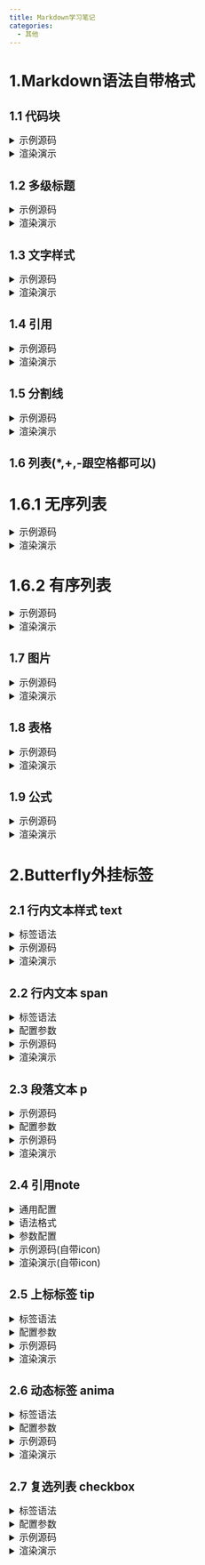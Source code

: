 ```yaml
---
title: Markdown学习笔记
categories:
  - 其他
---
```

# 1.Markdown语法自带格式
## 1.1 代码块

<details>
<summary style="font-size: larger;">示例源码</summary>

```shell
# VSCode终端
hexo clean; hexo s
hexo clean; hexo g; hexo d
git add .; git commit -m "npm publish"; npm version patch; 
git push

# Cmder终端
hexo clean && hexo s
hexo clean && hexo g && hexo d
git add . && git commit -m "npm publish" && npm version patch
git push
```

</details>


<details>
<summary style="font-size: larger;">渲染演示</summary>


```shell

VSCode终端
hexo clean; hexo s
hexo clean; hexo g; hexo d
git add .; git commit -m "npm publish"; npm version patch;
git push

Cmder终端
hexo clean && hexo s
hexo clean && hexo g && hexo d
git add . && git commit -m "npm publish" && npm version patch
git push
```
</details>

## 1.2 多级标题

<details>
<summary style="font-size: larger;">示例源码</summary>

```shell
# H1
## H2
### H3
#### H4
##### H5
###### H6
```

</details>


<details>
<summary style="font-size: larger;">渲染演示</summary>


见本文章标题

</details>

## 1.3 文字样式

<details>
<summary style="font-size: larger;">示例源码</summary>

```shell
<u>下划线演示</u>

文字**加粗**演示

文字*斜体*演示

文本`高亮`演示

文本~~删除~~线演示

<font size = 5>5号字</font>
<font face="黑体">黑体</font>
<font color=blue>蓝色</font>

<table><tr><td bgcolor=MistyRose>这里的背景色是：MistyRosen，此处输入任意想输入的内容</td></tr></table>
```

</details>


<details>
<summary style="font-size: larger;">渲染演示</summary>

<u>下划线演示</u>

文字**加粗**演示

文字*斜体*演示

文本`高亮`演示

文本~~删除~~线演示

<font size = 5>5号字</font>
<font face="黑体">黑体</font>
<font color=blue>蓝色</font>

<table><tr><td bgcolor=MistyRose>这里的背景色是：MistyRosen，此处输入任意想输入的内容</td></tr></table>

</details>

## 1.4 引用

<details>
<summary style="font-size: larger;">示例源码</summary>

```shell

>  Java
> 二级引用演示
> MySQL
> >外键
> >
> >事务
> >
> >**行级锁**(引用内部一样可以用格式)
> 
> ....

```

</details>


<details>
<summary style="font-size: larger;">渲染演示</summary>

>  Java
> 二级引用演示
> MySQL
> >外键
> >
> >事务
> >
> >**行级锁**(引用内部一样可以用格式)
> 
> ....

</details>

## 1.5 分割线

<details>
<summary style="font-size: larger;">示例源码</summary>

```shell

---
***

```

</details>


<details>
<summary style="font-size: larger;">渲染演示</summary>

---
***

</details>

## 1.6 列表(*,+,-跟空格都可以)
# 1.6.1 无序列表
<details>
<summary style="font-size: larger;">示例源码</summary>

```shell

* Java
* Python
* ...

+ Java
+ Python
+ ...

- Java
- Python
- ...

```

</details>


<details>
<summary style="font-size: larger;">渲染演示</summary>

* Java
* Python
* ...

+ Java
+ Python
+ ...

- Java
- Python
- ...

</details>

# 1.6.2 有序列表

<details>
<summary style="font-size: larger;">示例源码</summary>

```shell

# 注意后面有空格
1. 
2. 
3. 
4. 

```

</details>


<details>
<summary style="font-size: larger;">渲染演示</summary>

# 注意后面有空格
1. 
2. 
3. 
4. 

</details>

## 1.7 图片

<details>
<summary style="font-size: larger;">示例源码</summary>

```shell

# 本地图片
<img src="/assets/pusheencode.webp" alt="示例图片" style="zoom:50%;" />
# 在线图片
![code](https://cdn.jsdelivr.net/gh/fomalhaut1998/markdown_pic/img/code.png)

```

</details>


<details>
<summary style="font-size: larger;">渲染演示</summary>

# 本地图片
<img src="/assets/pusheencode.webp" alt="示例图片" style="zoom:50%;" />
# 在线图片
![code](https://cdn.jsdelivr.net/gh/fomalhaut1998/markdown_pic/img/code.png)

</details>

## 1.8 表格

<details>
<summary style="font-size: larger;">示例源码</summary>

```shell

| 项目标号 | 资金     | 备注 |
| -------- | -------- | ---- |
| 1        | 100，000 | 无   |
| 2        | 200，000 | 无   |
| 3        | 300,600  | 重要 |

```

</details>


<details>
<summary style="font-size: larger;">渲染演示</summary>

| 项目标号 | 资金     | 备注 |
| -------- | -------- | ---- |
| 1        | 100，000 | 无   |
| 2        | 200，000 | 无   |
| 3        | 300,600  | 重要 |

</details>

## 1.9 公式

<details>
<summary style="font-size: larger;">示例源码</summary>

```shell

$$
\Gamma(z)=\int_0^\infty t^{z-1}e^{-t}dt.
$$

```

</details>


<details>
<summary style="font-size: larger;">渲染演示</summary>

$$
\Gamma(z)=\int_0^\infty t^{z-1}e^{-t}dt.
$$

</details>

# 2.Butterfly外挂标签
## 2.1 行内文本样式 text

<details>
<summary style="font-size: larger;">标签语法</summary>

```shell

{% u 文本内容 %}
{% emp 文本内容 %}
{% wavy 文本内容 %}
{% del 文本内容 %}
{% kbd 文本内容 %}
{% psw 文本内容 %}

```

</details>

<details>
<summary style="font-size: larger;">示例源码</summary>

```shell

1. 带 {% u 下划线 %} 的文本
2. 带 {% emp 着重号 %} 的文本
3. 带 {% wavy 波浪线 %} 的文本
4. 带 {% del 删除线 %} 的文本
5. 键盘样式的文本 {% kbd command %} + {% kbd D %}
6. 密码样式的文本：{% psw 这里没有验证码 %}

```

</details>


<details>
<summary style="font-size: larger;">渲染演示</summary>

1. 带 {% u 下划线 %} 的文本
2. 带 {% emp 着重号 %} 的文本
3. 带 {% wavy 波浪线 %} 的文本
4. 带 {% del 删除线 %} 的文本
5. 键盘样式的文本 {% kbd command %} + {% kbd D %}
6. 密码样式的文本：{% psw 这里没有验证码 %}

</details>

## 2.2 行内文本 span

<details>
<summary style="font-size: larger;">标签语法</summary>

```shell

{% p 样式参数(参数以空格划分), 文本内容 %}

```

</details>

<details>
<summary style="font-size: larger;">配置参数</summary>



1.字体: logo, code
2.颜色: red,yellow,green,cyan,blue,gray
3.大小: small, h4, h3, h2, h1, large, huge, ultra
4.对齐方向: left, center, right




</details>

<details>
<summary style="font-size: larger;">示例源码</summary>

```shell

- 彩色文字
在一段话中方便插入各种颜色的标签，包括：{% span red, 红色 %}、{% span yellow, 黄色 %}、{% span green, 绿色 %}、{% span cyan, 青色 %}、{% span blue, 蓝色 %}、{% span gray, 灰色 %}。
- 超大号文字
文档「开始」页面中的标题部分就是超大号文字。
{% span center logo large, Volantis %}
{% span center small, A Wonderful Theme for Hexo %}

```

</details>

<details>
<summary style="font-size: larger;">渲染演示</summary>


- 彩色文字
在一段话中方便插入各种颜色的标签，包括：{% span red, 红色 %}、{% span yellow, 黄色 %}、{% span green, 绿色 %}、{% span cyan, 青色 %}、{% span blue, 蓝色 %}、{% span gray, 灰色 %}。
- 超大号文字
文档「开始」页面中的标题部分就是超大号文字。
{% span center logo large, Volantis %}
{% span center small, A Wonderful Theme for Hexo %}


</details>


## 2.3 段落文本 p

<details>
<summary style="font-size: larger;">示例源码</summary>

```shell

{% p 样式参数(参数以空格划分), 文本内容 %}

```

</details>

<details>
<summary style="font-size: larger;">配置参数</summary>

1.字体: logo, code
2.颜色: red,yellow,green,cyan,blue,gray
3.大小: small, h4, h3, h2, h1, large, huge, ultra
4.对齐方向: left, center, right

</details>


<details>
<summary style="font-size: larger;">示例源码</summary>

```shell

- 彩色文字
在一段话中方便插入各种颜色的标签，包括：{% p red, 红色 %}、{% p yellow, 黄色 %}、{% p green, 绿色 %}、{% p cyan, 青色 %}、{% p blue, 蓝色 %}、{% p gray, 灰色 %}。
- 超大号文字
文档「开始」页面中的标题部分就是超大号文字。
{% p center logo large, Volantis %}
{% p center small, A Wonderful Theme for Hexo %}

```

</details>


<details>
<summary style="font-size: larger;">渲染演示</summary>

- 彩色文字
在一段话中方便插入各种颜色的标签，包括：{% p red, 红色 %}、{% p yellow, 黄色 %}、{% p green, 绿色 %}、{% p cyan, 青色 %}、{% p blue, 蓝色 %}、{% p gray, 灰色 %}。
- 超大号文字
文档「开始」页面中的标题部分就是超大号文字。
{% p center logo large, Volantis %}
{% p center small, A Wonderful Theme for Hexo %}

</details>

## 2.4 引用note

<details>
<summary style="font-size: larger;">通用配置</summary>

```shell

note:
  # Note tag style values:
  #  - simple    bs-callout old alert style. Default.
  #  - modern    bs-callout new (v2-v3) alert style.
  #  - flat      flat callout style with background, like on Mozilla or StackOverflow.
  #  - disabled  disable all CSS styles import of note tag.
  style: simple
  icons: false
  border_radius: 3
  # Offset lighter of background in % for modern and flat styles (modern: -12 | 12; flat: -18 | 6).
  # Offset also applied to label tag variables. This option can work with disabled note tag.
  light_bg_offset: 0

```

</details>

<details>
<summary style="font-size: larger;">语法格式</summary>

```shell

# 自带icon
{% note [class] [no-icon] [style] %}
Any content (support inline tags too.io).
{% endnote %}
# 外部icon
{% note [color] [icon] [style] %}
Any content (support inline tags too.io).
{% endnote %}

```

</details>

<details>
<summary style="font-size: larger;">参数配置</summary>

1.自带icon

| 参数      | 用法     |
| --------  | -------- |
| class     |【可选】标识，不同的标识有不同的配色 （ default / primary / success / info / warning / danger ） |
| no-icon   | 【可选】不显示 icon|
| style     | 【可选】可以覆盖配置中的 style （simple/modern/flat/disabled）  |


2.外部icon

| 参数      | 用法     |
| --------  | -------- |
| class     | 【可选】标识，不同的标识有不同的配色 （ default / blue / pink / red / purple / orange / green ）） |
| no-icon   | 【可选】可配置自定义 icon (只支持 fontawesome 图标, 也可以配置 no-icon )|
| style     | 【可选】可以覆盖配置中的 style （simple/modern/flat/disabled）  |






</details>

<details>
<summary style="font-size: larger;">示例源码(自带icon)</summary>
1.simple样式

```shell

{% note simple %}默认 提示块标签{% endnote %}

{% note default simple %}default 提示块标签{% endnote %}

{% note primary simple %}primary 提示块标签{% endnote %}

{% note success simple %}success 提示块标签{% endnote %}

{% note info simple %}info 提示块标签{% endnote %}

{% note warning simple %}warning 提示块标签{% endnote %}

{% note danger simple %}danger 提示块标签{% endnote %}

```
2.modern样式

```shell
{% note modern %}默认 提示块标签{% endnote %}

{% note default modern %}default 提示块标签{% endnote %}

{% note primary modern %}primary 提示块标签{% endnote %}

{% note success modern %}success 提示块标签{% endnote %}

{% note info modern %}info 提示块标签{% endnote %}

{% note warning modern %}warning 提示块标签{% endnote %}

{% note danger modern %}danger 提示块标签{% endnote %}

```
3.flat样式

```shell
{% note flat %}默认 提示块标签{% endnote %}

{% note default flat %}default 提示块标签{% endnote %}

{% note primary flat %}primary 提示块标签{% endnote %}

{% note success flat %}success 提示块标签{% endnote %}

{% note info flat %}info 提示块标签{% endnote %}

{% note warning flat %}warning 提示块标签{% endnote %}

{% note danger flat %}danger 提示块标签{% endnote %}

```
4.disabled样式

```shell
{% note disabled %}默认 提示块标签{% endnote %}

{% note default disabled %}default 提示块标签{% endnote %}

{% note primary disabled %}primary 提示块标签{% endnote %}

{% note success disabled %}success 提示块标签{% endnote %}

{% note info disabled %}info 提示块标签{% endnote %}

{% note warning disabled %}warning 提示块标签{% endnote %}

{% note danger disabled %}danger 提示块标签{% endnote %}

```
5.no-icon样式

```shell
{% note no-icon %}默认 提示块标签{% endnote %}

{% note default no-icon %}default 提示块标签{% endnote %}

{% note primary no-icon %}primary 提示块标签{% endnote %}

{% note success no-icon %}success 提示块标签{% endnote %}

{% note info no-icon %}info 提示块标签{% endnote %}

{% note warning no-icon %}warning 提示块标签{% endnote %}

{% note danger no-icon %}danger 提示块标签{% endnote %}

```


</details>


<details>
<summary style="font-size: larger;">渲染演示(自带icon)</summary>

1.simple样式

{% note simple %}默认 提示块标签{% endnote %}

{% note default simple %}default 提示块标签{% endnote %}

{% note primary simple %}primary 提示块标签{% endnote %}

{% note success simple %}success 提示块标签{% endnote %}

{% note info simple %}info 提示块标签{% endnote %}

{% note warning simple %}warning 提示块标签{% endnote %}

{% note danger simple %}danger 提示块标签{% endnote %}

2.modern样式

{% note modern %}默认 提示块标签{% endnote %}

{% note default modern %}default 提示块标签{% endnote %}

{% note primary modern %}primary 提示块标签{% endnote %}

{% note success modern %}success 提示块标签{% endnote %}

{% note info modern %}info 提示块标签{% endnote %}

{% note warning modern %}warning 提示块标签{% endnote %}

{% note danger modern %}danger 提示块标签{% endnote %}

3.flat样式

{% note flat %}默认 提示块标签{% endnote %}

{% note default flat %}default 提示块标签{% endnote %}

{% note primary flat %}primary 提示块标签{% endnote %}

{% note success flat %}success 提示块标签{% endnote %}

{% note info flat %}info 提示块标签{% endnote %}

{% note warning flat %}warning 提示块标签{% endnote %}

{% note danger flat %}danger 提示块标签{% endnote %}

4.disabled样式

{% note disabled %}默认 提示块标签{% endnote %}

{% note default disabled %}default 提示块标签{% endnote %}

{% note primary disabled %}primary 提示块标签{% endnote %}

{% note success disabled %}success 提示块标签{% endnote %}

{% note info disabled %}info 提示块标签{% endnote %}

{% note warning disabled %}warning 提示块标签{% endnote %}

{% note danger disabled %}danger 提示块标签{% endnote %}

5.no-icon样式

{% note no-icon %}默认 提示块标签{% endnote %}

{% note default no-icon %}default 提示块标签{% endnote %}

{% note primary no-icon %}primary 提示块标签{% endnote %}

{% note success no-icon %}success 提示块标签{% endnote %}

{% note info no-icon %}info 提示块标签{% endnote %}

{% note warning no-icon %}warning 提示块标签{% endnote %}

{% note danger no-icon %}danger 提示块标签{% endnote %}

</details>

## 2.5 上标标签 tip

<details>
<summary style="font-size: larger;">标签语法</summary>

```shell

{% tip [参数，可选] %}文本内容{% endtip %}

```

</details>

<details>
<summary style="font-size: larger;">配置参数</summary>

1.样式: success,error,warning,bolt,ban,home,sync,cogs,key,bell
2.自定义图标: 支持fontawesome。

</details>

<details>
<summary style="font-size: larger;">示例源码</summary>

```shell

{% tip %}default{% endtip %}
{% tip info %}info{% endtip %}
{% tip success %}success{% endtip %}
{% tip error %}error{% endtip %}
{% tip warning %}warning{% endtip %}
{% tip bolt %}bolt{% endtip %}
{% tip ban %}ban{% endtip %}
{% tip home %}home{% endtip %}
{% tip sync %}sync{% endtip %}
{% tip cogs %}cogs{% endtip %}
{% tip key %}key{% endtip %}
{% tip bell %}bell{% endtip %}
{% tip fa-atom %}自定义font awesome图标{% endtip %}

```

</details>


<details>
<summary style="font-size: larger;">渲染演示</summary>

{% tip %}default{% endtip %}
{% tip info %}info{% endtip %}
{% tip success %}success{% endtip %}
{% tip error %}error{% endtip %}
{% tip warning %}warning{% endtip %}
{% tip bolt %}bolt{% endtip %}
{% tip ban %}ban{% endtip %}
{% tip home %}home{% endtip %}
{% tip sync %}sync{% endtip %}
{% tip cogs %}cogs{% endtip %}
{% tip key %}key{% endtip %}
{% tip bell %}bell{% endtip %}
{% tip fa-atom %}自定义font awesome图标{% endtip %}

</details>

## 2.6 动态标签 anima

<details>
<summary style="font-size: larger;">标签语法</summary>

```shell

{% tip [参数，可选] %}文本内容{% endtip %}

```

</details>

<details>
<summary style="font-size: larger;">配置参数</summary>

1.将所需的CSS类添加到图标（或DOM中的任何元素）。
2.对于父级悬停样式，需要给目标元素添加指定CSS类，同时还要给目标元素的父级元素添加CSS类faa-parent animated-hover。（详情见示例及示例源码）
You can regulate the speed of the animation by adding the CSS class or . faa-fastfaa-slow
3.可以通过给目标元素添加CSS类faa-fast或faa-slow来控制动画快慢。



</details>

<details>
<summary style="font-size: larger;">示例源码</summary>

1.On DOM load（当页面加载时显示动画）
```shell
{% tip warning faa-horizontal animated %}warning{% endtip %}
{% tip ban faa-flash animated %}ban{% endtip %}

```

2.调整动画速度
```shell
{% tip warning faa-horizontal animated faa-fast %}warning{% endtip %}
{% tip ban faa-flash animated faa-slow %}ban{% endtip %}

```
3.On hover（当鼠标悬停时显示动画）

```shell
{% tip warning faa-horizontal animated-hover %}warning{% endtip %}
{% tip ban faa-flash animated-hover %}ban{% endtip %}

```
4.On parent hover（当鼠标悬停在父级元素时显示动画）

```shell
{% tip warning faa-parent animated-hover %}<p class="faa-horizontal">warning</p>{% endtip %}
{% tip ban faa-parent animated-hover %}<p class="faa-flash">ban</p>{% endtip %}

```

</details>

<details>
<summary style="font-size: larger;">渲染演示</summary>

1.On DOM load（当页面加载时显示动画）

{% tip warning faa-horizontal animated %}warning{% endtip %}
{% tip ban faa-flash animated %}ban{% endtip %}



2.调整动画速度

{% tip warning faa-horizontal animated faa-fast %}warning{% endtip %}
{% tip ban faa-flash animated faa-slow %}ban{% endtip %}


3.On hover（当鼠标悬停时显示动画）


{% tip warning faa-horizontal animated-hover %}warning{% endtip %}
{% tip ban faa-flash animated-hover %}ban{% endtip %}


4.On parent hover（当鼠标悬停在父级元素时显示动画）


{% tip warning faa-parent animated-hover %}<p class="faa-horizontal">warning</p>{% endtip %}
{% tip ban faa-parent animated-hover %}<p class="faa-flash">ban</p>{% endtip %}



</details>

## 2.7 复选列表 checkbox


<details>
<summary style="font-size: larger;">标签语法</summary>

```shell

{% checkbox 样式参数（可选）, 文本（支持简单md） %}

```

</details>



<details>
<summary style="font-size: larger;">配置参数</summary>

1.样式: plus, minus, times
2.颜色: red,yellow,green,cyan,blue,gray
3.选中状态: checked

</details>

<details>
<summary style="font-size: larger;">示例源码</summary>

```shell
{% checkbox 纯文本测试 %}
{% checkbox checked, 支持简单的 [markdown](https://guides.github.com/features/mastering-markdown/) 语法 %}
{% checkbox red, 支持自定义颜色 %}
{% checkbox green checked, 绿色 + 默认选中 %}
{% checkbox yellow checked, 黄色 + 默认选中 %}
{% checkbox cyan checked, 青色 + 默认选中 %}
{% checkbox blue checked, 蓝色 + 默认选中 %}
{% checkbox plus green checked, 增加 %}
{% checkbox minus yellow checked, 减少 %}
{% checkbox times red checked, 叉 %}

```

</details>


<details>
<summary style="font-size: larger;">渲染演示</summary>
{% checkbox 纯文本测试 %}
{% checkbox checked, 支持简单的 [markdown](https://guides.github.com/features/mastering-markdown/) 语法 %}
{% checkbox red, 支持自定义颜色 %}
{% checkbox green checked, 绿色 + 默认选中 %}
{% checkbox yellow checked, 黄色 + 默认选中 %}
{% checkbox cyan checked, 青色 + 默认选中 %}
{% checkbox blue checked, 蓝色 + 默认选中 %}
{% checkbox plus green checked, 增加 %}
{% checkbox minus yellow checked, 减少 %}
{% checkbox times red checked, 叉 %}

</details>


<!-- 
## 1.5 分割线

<details>
<summary style="font-size: larger;">示例源码</summary>

```shell

---
***

```

</details>


<details>
<summary style="font-size: larger;">渲染演示</summary>

---
***

</details>

## 1.5 分割线

<details>
<summary style="font-size: larger;">示例源码</summary>

```shell

---
***

```

</details>


<details>
<summary style="font-size: larger;">渲染演示</summary>

---
***

</details>

## 1.5 分割线

<details>
<summary style="font-size: larger;">示例源码</summary>

```shell

---
***

```

</details>


<details>
<summary style="font-size: larger;">渲染演示</summary>

---
***

</details>

## 1.5 分割线

<details>
<summary style="font-size: larger;">示例源码</summary>

```shell

---
***

```

</details>


<details>
<summary style="font-size: larger;">渲染演示</summary>

---
***

</details>

## 1.5 分割线

<details>
<summary style="font-size: larger;">示例源码</summary>

```shell

---
***

```

</details>


<details>
<summary style="font-size: larger;">渲染演示</summary>

---
***

</details>

## 1.5 分割线

<details>
<summary style="font-size: larger;">示例源码</summary>

```shell

---
***

```

</details>


<details>
<summary style="font-size: larger;">渲染演示</summary>

---
***

</details>

## 1.5 分割线

<details>
<summary style="font-size: larger;">示例源码</summary>

```shell

---
***

```

</details>


<details>
<summary style="font-size: larger;">渲染演示</summary>

---
***

</details>

## 1.5 分割线

<details>
<summary style="font-size: larger;">示例源码</summary>

```shell

---
***

```

</details>


<details>
<summary style="font-size: larger;">渲染演示</summary>

---
***

</details> -->